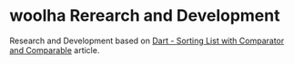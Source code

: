# woolha Rerearch and Development
Research and Development based on [Dart - Sorting List with Comparator and Comparable](https://www.woolha.com/tutorials/dart-sorting-list-with-comparator-and-comparable) article.
